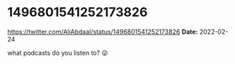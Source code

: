 # 1496801541252173826
https://twitter.com/AliAbdaal/status/1496801541252173826
**Date:** 2022-02-24

what podcasts do you listen to? 😜
